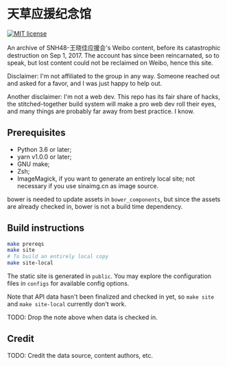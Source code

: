 # 天草应援纪念馆

[![MIT license](https://img.shields.io/badge/license-MIT-blue.svg?maxAge=2592000)](COPYING)

An archive of SNH48-王晓佳应援会's Weibo content, before its catastrophic destruction on Sep 1, 2017. The account has since been reincarnated, so to speak, but lost content could not be reclaimed on Weibo, hence this site.

Disclaimer: I'm not affiliated to the group in any way. Someone reached out and asked for a favor, and I was just happy to help out.

Another disclaimer: I'm not a web dev. This repo has its fair share of hacks, the stitched-together build system will make a pro web dev roll their eyes, and many things are probably far away from best practice. I know.

## Prerequisites

- Python 3.6 or later;
- yarn v1.0.0 or later;
- GNU make;
- Zsh;
- ImageMagick, if you want to generate an entirely local site; not necessary if you use sinaimg.cn as image source.

bower is needed to update assets in `bower_components`, but since the assets are already checked in, bower is not a build time dependency.

## Build instructions

```sh
make prereqs
make site
# To build an entirely local copy
make site-local
```

The static site is generated in `public`. You may explore the configuration files in `configs` for available config options.

Note that API data hasn't been finalized and checked in yet, so `make site` and `make site-local` currently don't work.

TODO: Drop the note above when data is checked in.

## Credit

TODO: Credit the data source, content authors, etc.
